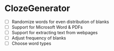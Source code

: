 # ClozeGenerator

- [ ] Randomize words for even distribution of blanks
- [ ] Support for Microsoft Word & PDFs
- [ ] Support for extracting text from webpages
- [ ] Adjust frequency of blanks
- [ ] Choose word types
